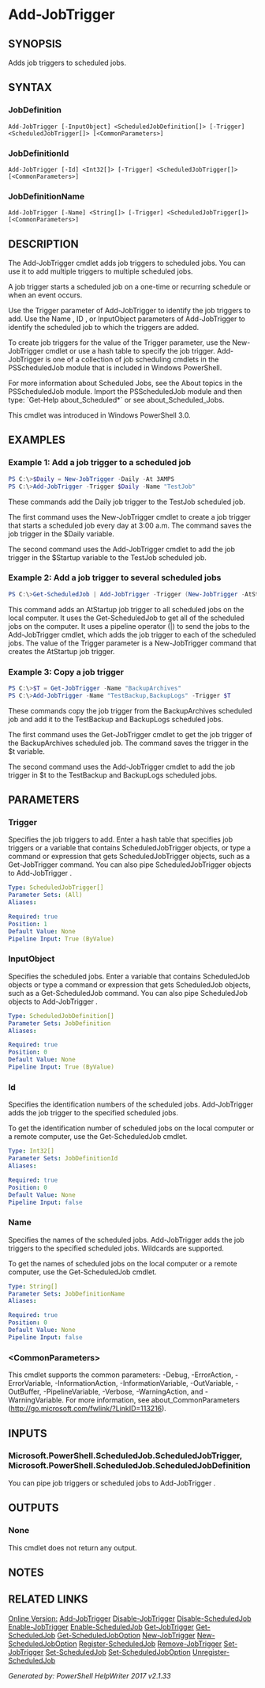 ﻿# Add-JobTrigger

## SYNOPSIS
Adds job triggers to scheduled jobs.

## SYNTAX

### JobDefinition
```
Add-JobTrigger [-InputObject] <ScheduledJobDefinition[]> [-Trigger] <ScheduledJobTrigger[]> [<CommonParameters>]
```

### JobDefinitionId
```
Add-JobTrigger [-Id] <Int32[]> [-Trigger] <ScheduledJobTrigger[]> [<CommonParameters>]
```

### JobDefinitionName
```
Add-JobTrigger [-Name] <String[]> [-Trigger] <ScheduledJobTrigger[]> [<CommonParameters>]
```

## DESCRIPTION
The Add-JobTrigger cmdlet adds job triggers to scheduled jobs. You can use it to add multiple triggers to multiple scheduled jobs.

A job trigger starts a scheduled job on a one-time or recurring schedule or when an event occurs.

Use the Trigger parameter of Add-JobTrigger to identify the job triggers to add. Use the Name , ID , or InputObject parameters of Add-JobTrigger to identify the scheduled job to which the triggers are added.

To create job triggers for the value of the Trigger parameter, use the New-JobTrigger cmdlet or use a hash table to specify the job trigger. Add-JobTrigger is one of a collection of job scheduling cmdlets in the PSScheduledJob module that is included in Windows PowerShell.

For more information about Scheduled Jobs, see the About topics in the PSScheduledJob module. Import the PSScheduledJob module and then type: \`Get-Help about_Scheduled\*\` or see about_Scheduled_Jobs.

This cmdlet was introduced in Windows PowerShell 3.0.

## EXAMPLES

### Example 1: Add a job trigger to a scheduled job

```powershell
PS C:\>$Daily = New-JobTrigger -Daily -At 3AMPS 
PS C:\>Add-JobTrigger -Trigger $Daily -Name "TestJob"
```

These commands add the Daily job trigger to the TestJob scheduled job.

The first command uses the New-JobTrigger cmdlet to create a job trigger that starts a scheduled job every day at 3:00 a.m. The command saves the job trigger in the $Daily variable.

The second command uses the Add-JobTrigger cmdlet to add the job trigger in the $Startup variable to the TestJob scheduled job.

### Example 2: Add a job trigger to several scheduled jobs

```powershell
PS C:\>Get-ScheduledJob | Add-JobTrigger -Trigger (New-JobTrigger -AtStartup)
```

This command adds an AtStartup job trigger to all scheduled jobs on the local computer. It uses the Get-ScheduledJob to get all of the scheduled jobs on the computer. It uses a pipeline operator (\|) to send the jobs to the Add-JobTrigger cmdlet, which adds the job trigger to each of the scheduled jobs. The value of the Trigger parameter is a New-JobTrigger command that creates the AtStartup job trigger.

### Example 3: Copy a job trigger

```powershell
PS C:\>$T = Get-JobTrigger -Name "BackupArchives"
PS C:\>Add-JobTrigger -Name "TestBackup,BackupLogs" -Trigger $T
```

These commands copy the job trigger from the BackupArchives scheduled job and add it to the TestBackup and BackupLogs scheduled jobs.

The first command uses the Get-JobTrigger cmdlet to get the job trigger of the BackupArchives scheduled job. The command saves the trigger in the $t variable.

The second command uses the Add-JobTrigger cmdlet to add the job trigger in $t to the TestBackup and BackupLogs scheduled jobs.

## PARAMETERS

### Trigger
Specifies the job triggers to add. Enter a hash table that specifies job triggers or a variable that contains ScheduledJobTrigger objects, or type a command or expression that gets ScheduledJobTrigger objects, such as a Get-JobTrigger command. You can also pipe ScheduledJobTrigger objects to Add-JobTrigger .

```yaml
Type: ScheduledJobTrigger[]
Parameter Sets: (All)
Aliases: 

Required: true
Position: 1
Default Value: None
Pipeline Input: True (ByValue)
```

### InputObject
Specifies the scheduled jobs. Enter a variable that contains ScheduledJob objects or type a command or expression that gets ScheduledJob objects, such as a Get-ScheduledJob command. You can also pipe ScheduledJob objects to Add-JobTrigger .

```yaml
Type: ScheduledJobDefinition[]
Parameter Sets: JobDefinition
Aliases: 

Required: true
Position: 0
Default Value: None
Pipeline Input: True (ByValue)
```

### Id
Specifies the identification numbers of the scheduled jobs. Add-JobTrigger adds the job trigger to the specified scheduled jobs.

To get the identification number of scheduled jobs on the local computer or a remote computer, use the Get-ScheduledJob cmdlet.

```yaml
Type: Int32[]
Parameter Sets: JobDefinitionId
Aliases: 

Required: true
Position: 0
Default Value: None
Pipeline Input: false
```

### Name
Specifies the names of the scheduled jobs. Add-JobTrigger adds the job triggers to the specified scheduled jobs. Wildcards are supported.

To get the names of scheduled jobs on the local computer or a remote computer, use the Get-ScheduledJob cmdlet.

```yaml
Type: String[]
Parameter Sets: JobDefinitionName
Aliases: 

Required: true
Position: 0
Default Value: None
Pipeline Input: false
```

### \<CommonParameters\>
This cmdlet supports the common parameters: -Debug, -ErrorAction, -ErrorVariable, -InformationAction, -InformationVariable, -OutVariable, -OutBuffer, -PipelineVariable, -Verbose, -WarningAction, and -WarningVariable. For more information, see about_CommonParameters (http://go.microsoft.com/fwlink/?LinkID=113216).

## INPUTS

### Microsoft.PowerShell.ScheduledJob.ScheduledJobTrigger, Microsoft.PowerShell.ScheduledJob.ScheduledJobDefinition
You can pipe job triggers or scheduled jobs to Add-JobTrigger .

## OUTPUTS

### None
This cmdlet does not return any output.

## NOTES



## RELATED LINKS

[Online Version:](http://go.microsoft.com/fwlink/?LinkId=821680)
[Add-JobTrigger]()
[Disable-JobTrigger]()
[Disable-ScheduledJob]()
[Enable-JobTrigger]()
[Enable-ScheduledJob]()
[Get-JobTrigger]()
[Get-ScheduledJob]()
[Get-ScheduledJobOption]()
[New-JobTrigger]()
[New-ScheduledJobOption]()
[Register-ScheduledJob]()
[Remove-JobTrigger]()
[Set-JobTrigger]()
[Set-ScheduledJob]()
[Set-ScheduledJobOption]()
[Unregister-ScheduledJob]()

*Generated by: PowerShell HelpWriter 2017 v2.1.33*
